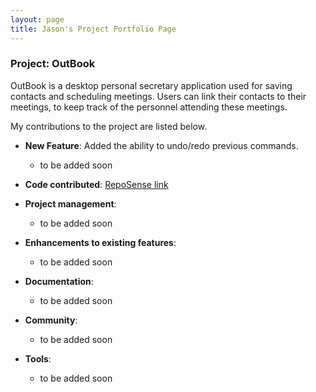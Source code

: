 ```yaml
---
layout: page
title: Jason's Project Portfolio Page
---
```


### Project: OutBook

OutBook is a desktop personal secretary application used for saving contacts and scheduling meetings. Users can link their contacts to their meetings, to keep track of the personnel attending these meetings.

My contributions to the project are listed below.

- **New Feature**: Added the ability to undo/redo previous commands.

  - to be added soon

- **Code contributed**: [RepoSense link](https://nus-cs2103-ay2324s1.github.io/tp-dashboard/?search=jason-raiin&breakdown=true)

- **Project management**:

  - to be added soon

- **Enhancements to existing features**:

  - to be added soon

- **Documentation**:

  - to be added soon

- **Community**:

  - to be added soon

- **Tools**:

  - to be added soon

